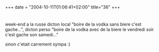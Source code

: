 +++
date = "2004-10-11T01:06:41+02:00"
title="36"
+++
#
week-end a la russe
dicton local "boire de la vodka sans biere c'est gache...", dicton perso "boire de la vodka avec de la biere le vendredi soir c'est gache son samedi..." 

sinon c'etait carrement sympa :) 



